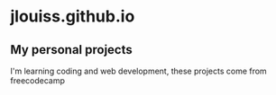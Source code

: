 # jlouiss.github.io
## My personal projects
I'm learning coding and web development, these projects come from freecodecamp
